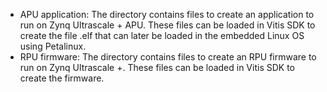 *   APU application: The directory contains files to create an application to run on Zynq Ultrascale + APU. These files can be loaded in Vitis SDK to create the file .elf that can later be loaded in the embedded Linux OS using Petalinux.
*   RPU firmware: The directory contains files to create an RPU firmware to run on Zynq Ultrascale +. These files can be loaded in Vitis SDK to create the firmware.
